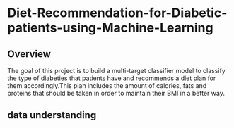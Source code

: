 # Diet-Recommendation-for-Diabetic-patients-using-Machine-Learning
## Overview
The goal of this project is to build a multi-target classifier model to classify the type of diabeties that patients have and recommends a diet plan for them accordingly.This plan includes the amount of calories, fats and proteins that should be taken in order to maintain their BMI in a better way.

## data understanding
